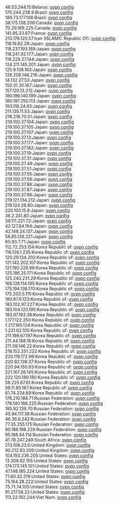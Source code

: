 46.53.244.15:Belarus: [ovpn config](vpn/46_53_244_15.ovpn)  
170.244.238.9:Brazil: [ovpn config](vpn/170_244_238_9.ovpn)  
189.73.177.108:Brazil: [ovpn config](vpn/189_73_177_108.ovpn)  
38.175.138.206:Canada: [ovpn config](vpn/38_175_138_206.ovpn)  
70.29.169.225:Canada: [ovpn config](vpn/70_29_169_225.ovpn)  
141.95.33.87:France: [ovpn config](vpn/141_95_33_87.ovpn)  
213.176.120.57:Iran (ISLAMIC Republic Of): [ovpn config](vpn/213_176_120_57.ovpn)  
118.19.82.29:Japan: [ovpn config](vpn/118_19_82_29.ovpn)  
118.237.193.169:Japan: [ovpn config](vpn/118_237_193_169.ovpn)  
118.241.92.177:Japan: [ovpn config](vpn/118_241_92_177.ovpn)  
119.229.27.144:Japan: [ovpn config](vpn/119_229_27_144.ovpn)  
124.211.145.201:Japan: [ovpn config](vpn/124_211_145_201.ovpn)  
125.9.108.163:Japan: [ovpn config](vpn/125_9_108_163.ovpn)  
126.206.146.218:Japan: [ovpn config](vpn/126_206_146_218.ovpn)  
14.132.27.53:Japan: [ovpn config](vpn/14_132_27_53.ovpn)  
150.31.30.167:Japan: [ovpn config](vpn/150_31_30_167.ovpn)  
157.120.13.212:Japan: [ovpn config](vpn/157_120_13_212.ovpn)  
180.196.140.199:Japan: [ovpn config](vpn/180_196_140_199.ovpn)  
180.197.250.113:Japan: [ovpn config](vpn/180_197_250_113.ovpn)  
193.116.24.93:Japan: [ovpn config](vpn/193_116_24_93.ovpn)  
211.135.11.53:Japan: [ovpn config](vpn/211_135_11_53.ovpn)  
218.218.70.51:Japan: [ovpn config](vpn/218_218_70_51.ovpn)  
219.100.37.104:Japan: [ovpn config](vpn/219_100_37_104.ovpn)  
219.100.37.105:Japan: [ovpn config](vpn/219_100_37_105.ovpn)  
219.100.37.107:Japan: [ovpn config](vpn/219_100_37_107.ovpn)  
219.100.37.13:Japan: [ovpn config](vpn/219_100_37_13.ovpn)  
219.100.37.177:Japan: [ovpn config](vpn/219_100_37_177.ovpn)  
219.100.37.182:Japan: [ovpn config](vpn/219_100_37_182.ovpn)  
219.100.37.19:Japan: [ovpn config](vpn/219_100_37_19.ovpn)  
219.100.37.31:Japan: [ovpn config](vpn/219_100_37_31.ovpn)  
219.100.37.49:Japan: [ovpn config](vpn/219_100_37_49.ovpn)  
219.100.37.51:Japan: [ovpn config](vpn/219_100_37_51.ovpn)  
219.100.37.55:Japan: [ovpn config](vpn/219_100_37_55.ovpn)  
219.100.37.58:Japan: [ovpn config](vpn/219_100_37_58.ovpn)  
219.100.37.86:Japan: [ovpn config](vpn/219_100_37_86.ovpn)  
219.100.37.87:Japan: [ovpn config](vpn/219_100_37_87.ovpn)  
219.100.37.96:Japan: [ovpn config](vpn/219_100_37_96.ovpn)  
219.121.134.212:Japan: [ovpn config](vpn/219_121_134_212.ovpn)  
219.124.26.80:Japan: [ovpn config](vpn/219_124_26_80.ovpn)  
220.100.15.8:Japan: [ovpn config](vpn/220_100_15_8.ovpn)  
36.2.241.80:Japan: [ovpn config](vpn/36_2_241_80.ovpn)  
39.111.221.72:Japan: [ovpn config](vpn/39_111_221_72.ovpn)  
42.127.84.194:Japan: [ovpn config](vpn/42_127_84_194.ovpn)  
42.148.24.137:Japan: [ovpn config](vpn/42_148_24_137.ovpn)  
58.85.126.221:Japan: [ovpn config](vpn/58_85_126_221.ovpn)  
60.93.7.71:Japan: [ovpn config](vpn/60_93_7_71.ovpn)  
112.72.253.154:Korea Republic of: [ovpn config](vpn/112_72_253_154.ovpn)  
116.126.1.235:Korea Republic of: [ovpn config](vpn/116_126_1_235.ovpn)  
120.29.134.202:Korea Republic of: [ovpn config](vpn/120_29_134_202.ovpn)  
121.142.202.107:Korea Republic of: [ovpn config](vpn/121_142_202_107.ovpn)  
121.190.226.98:Korea Republic of: [ovpn config](vpn/121_190_226_98.ovpn)  
125.186.25.171:Korea Republic of: [ovpn config](vpn/125_186_25_171.ovpn)  
125.240.231.29:Korea Republic of: [ovpn config](vpn/125_240_231_29.ovpn)  
168.126.114.195:Korea Republic of: [ovpn config](vpn/168_126_114_195.ovpn)  
175.194.138.170:Korea Republic of: [ovpn config](vpn/175_194_138_170.ovpn)  
175.203.5.115:Korea Republic of: [ovpn config](vpn/175_203_5_115.ovpn)  
180.67.6.123:Korea Republic of: [ovpn config](vpn/180_67_6_123.ovpn)  
183.102.97.227:Korea Republic of: [ovpn config](vpn/183_102_97_227.ovpn)  
183.104.120.195:Korea Republic of: [ovpn config](vpn/183_104_120_195.ovpn)  
183.97.183.38:Korea Republic of: [ovpn config](vpn/183_97_183_38.ovpn)  
1.177.122.250:Korea Republic of: [ovpn config](vpn/1_177_122_250.ovpn)  
1.217.165.134:Korea Republic of: [ovpn config](vpn/1_217_165_134.ovpn)  
1.231.62.105:Korea Republic of: [ovpn config](vpn/1_231_62_105.ovpn)  
211.198.67.197:Korea Republic of: [ovpn config](vpn/211_198_67_197.ovpn)  
211.44.188.18:Korea Republic of: [ovpn config](vpn/211_44_188_18.ovpn)  
211.59.146.22:Korea Republic of: [ovpn config](vpn/211_59_146_22.ovpn)  
218.152.251.222:Korea Republic of: [ovpn config](vpn/218_152_251_222.ovpn)  
220.119.172.96:Korea Republic of: [ovpn config](vpn/220_119_172_96.ovpn)  
220.92.138.37:Korea Republic of: [ovpn config](vpn/220_92_138_37.ovpn)  
220.94.150.93:Korea Republic of: [ovpn config](vpn/220_94_150_93.ovpn)  
221.167.26.145:Korea Republic of: [ovpn config](vpn/221_167_26_145.ovpn)  
222.120.189.180:Korea Republic of: [ovpn config](vpn/222_120_189_180.ovpn)  
58.225.67.61:Korea Republic of: [ovpn config](vpn/58_225_67_61.ovpn)  
59.11.80.167:Korea Republic of: [ovpn config](vpn/59_11_80_167.ovpn)  
61.74.234.69:Korea Republic of: [ovpn config](vpn/61_74_234_69.ovpn)  
176.210.188.71:Russian Federation: [ovpn config](vpn/176_210_188_71.ovpn)  
178.140.166.225:Russian Federation: [ovpn config](vpn/178_140_166_225.ovpn)  
185.92.139.70:Russian Federation: [ovpn config](vpn/185_92_139_70.ovpn)  
45.94.117.38:Russian Federation: [ovpn config](vpn/45_94_117_38.ovpn)  
46.36.6.242:Russian Federation: [ovpn config](vpn/46_36_6_242.ovpn)  
77.35.255.175:Russian Federation: [ovpn config](vpn/77_35_255_175.ovpn)  
90.189.198.229:Russian Federation: [ovpn config](vpn/90_189_198_229.ovpn)  
95.188.84.114:Russian Federation: [ovpn config](vpn/95_188_84_114.ovpn)  
41.78.247.249:South Africa: [ovpn config](vpn/41_78_247_249.ovpn)  
213.108.23.0:United Kingdom: [ovpn config](vpn/213_108_23_0.ovpn)  
90.212.63.206:United Kingdom: [ovpn config](vpn/90_212_63_206.ovpn)  
104.193.236.205:United States: [ovpn config](vpn/104_193_236_205.ovpn)  
13.209.92.155:United States: [ovpn config](vpn/13_209_92_155.ovpn)  
174.173.145.101:United States: [ovpn config](vpn/174_173_145_101.ovpn)  
47.148.185.224:United States: [ovpn config](vpn/47_148_185_224.ovpn)  
71.60.32.219:United States: [ovpn config](vpn/71_60_32_219.ovpn)  
75.164.28.222:United States: [ovpn config](vpn/75_164_28_222.ovpn)  
75.71.74.105:United States: [ovpn config](vpn/75_71_74_105.ovpn)  
91.217.58.22:United States: [ovpn config](vpn/91_217_58_22.ovpn)  
113.22.192.244:Viet Nam: [ovpn config](vpn/113_22_192_244.ovpn)  
